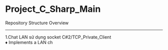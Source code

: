 # Project_C_Sharp_Main
Repository Structure Overview

---

1.Chat LAN sử dụng socket C#2/TCP_Private_Client
<br>
♦ Implements a LAN ch
